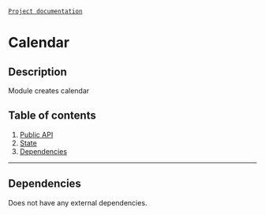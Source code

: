 [`Project documentation`](../../../../README.md#documentation)

# Calendar

## Description
Module creates calendar

## Table of contents
1. [Public API](calendar.API.md)
2. [State](calendar.state.md)
3. [Dependencies](#dependencies)

***
<a name="dependencies"></a>

## Dependencies
Does not have any external dependencies.
